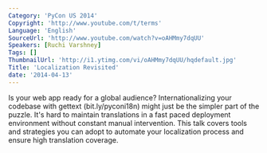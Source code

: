 ```yaml
---
Category: 'PyCon US 2014'
Copyright: 'http://www.youtube.com/t/terms'
Language: 'English'
SourceUrl: 'http://www.youtube.com/watch?v=oAHMmy7dqUU'
Speakers: [Ruchi Varshney]
Tags: []
ThumbnailUrl: 'http://i1.ytimg.com/vi/oAHMmy7dqUU/hqdefault.jpg'
Title: 'Localization Revisited'
date: '2014-04-13'
---
```

Is your web app ready for a global audience? Internationalizing your codebase with gettext (bit.ly/pyconi18n) might just be the simpler part of the puzzle. It's hard to maintain translations in a fast paced deployment environment without constant manual intervention. This talk covers tools and strategies you can adopt to automate your localization process and ensure high translation coverage.
